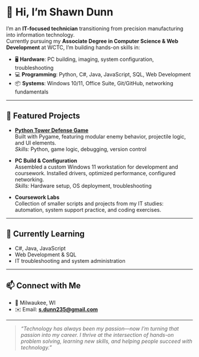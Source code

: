# 👋 Hi, I’m Shawn Dunn

I’m an **IT-focused technician** transitioning from precision manufacturing into information technology.  
Currently pursuing my **Associate Degree in Computer Science & Web Development** at WCTC, I’m building hands-on skills in:

- 🖥️ **Hardware**: PC building, imaging, system configuration, troubleshooting  
- 💻 **Programming**: Python, C#, Java, JavaScript, SQL, Web Development  
- 📦 **Systems**: Windows 10/11, Office Suite, Git/GitHub, networking fundamentals  

---

## 🔧 Featured Projects

- **[Python Tower Defense Game](#)**  
  Built with Pygame, featuring modular enemy behavior, projectile logic, and UI elements.  
  *Skills:* Python, game logic, debugging, version control  

- **PC Build & Configuration**  
  Assembled a custom Windows 11 workstation for development and coursework. Installed drivers, optimized performance, configured networking.  
  *Skills:* Hardware setup, OS deployment, troubleshooting  

- **Coursework Labs**  
  Collection of smaller scripts and projects from my IT studies: automation, system support practice, and coding exercises.  

---

## 🌱 Currently Learning
- C#, Java, JavaScript  
- Web Development & SQL  
- IT troubleshooting and system administration  

---

## 📫 Connect with Me
- 📍 Milwaukee, WI  
- ✉️ Email: **s.dunn235@gmail.com**  
 

---

> *“Technology has always been my passion—now I’m turning that passion into my career. I thrive at the intersection of hands-on problem solving, learning new skills, and helping people succeed with technology.”*
